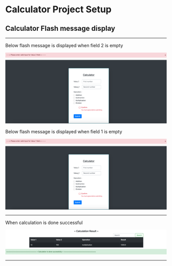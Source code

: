 # Calculator Project Setup

## Calculator Flash message display

-----
Below flash message is displayed when field 2 is empty

![img.png](img.png)

Below flash message is displayed when field 1 is empty

![img_1.png](img_1.png)

----
When calculation is done successful 

![img_2.png](img_2.png)

----